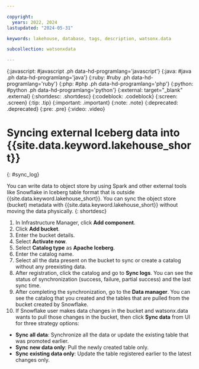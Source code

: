 ```yaml
---

copyright:
  years: 2022, 2024
lastupdated: "2024-05-31"

keywords: lakehouse, database, tags, description, watsonx.data

subcollection: watsonxdata

---
```


{:javascript: #javascript .ph data-hd-programlang='javascript'}
{:java: #java .ph data-hd-programlang='java'}
{:ruby: #ruby .ph data-hd-programlang='ruby'}
{:php: #php .ph data-hd-programlang='php'}
{:python: #python .ph data-hd-programlang='python'}
{:external: target="_blank" .external}
{:shortdesc: .shortdesc}
{:codeblock: .codeblock}
{:screen: .screen}
{:tip: .tip}
{:important: .important}
{:note: .note}
{:deprecated: .deprecated}
{:pre: .pre}
{:video: .video}

# Syncing external Iceberg data into {{site.data.keyword.lakehouse_short}}
{: #sync_log}

You can write data to object store by using Spark and other external tools like Snowflake in Iceberg table format that is outside {{site.data.keyword.lakehouse_short}}. You can sync the object store (bucket) metadata with {{site.data.keyword.lakehouse_short}} without moving the data physically.
{: shortdesc}


1. In Infrastructure Manager, click **Add component**.
2. Click **Add bucket**.
3. Enter the bucket details.
3. Select **Activate now**.
4. Select **Catalog type** as **Apache Iceberg**.
5. Enter the catalog name.
6. Select all the data present on the bucket to sync or create a catalog without any preexisting data.
7. After registration, click the catalog and go to **Sync logs**. You can see the status of synchronization (success, failure, partial success) and the last sync time.
8. After completing the synchronization, go to the **Data manager**. You can see the catalog that you created and the tables that are pulled from the bucket created by Snowflake.
9. If Snowflake user makes data changes in the bucket and watsonx.data wants to pull those changes in the bucket, then click **Sync data** from UI for three strategy options:
* **Sync all data**: Synchronize all the data or update the existing table that was promoted earlier.
* **Sync new data only**: Pull the newly created table only.
* **Sync existing data only**: Update the table registered earlier to the latest changes only.
